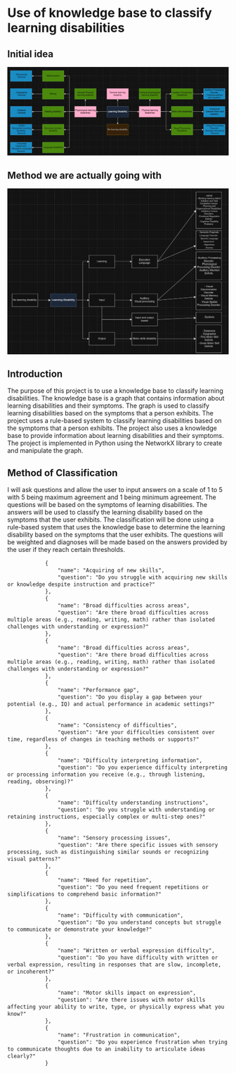 # Use of knowledge base to classify learning disabilities

## Initial idea
![alt text](Images/ClassificationGraph.png)
## Method we are actually going with
![alt text](Images/actual.png)


## Introduction
The purpose of this project is to use a knowledge base to classify learning disabilities. The knowledge base is a graph that contains information about learning disabilities and their symptoms. The graph is used to classify learning disabilities based on the symptoms that a person exhibits. The project uses a rule-based system to classify learning disabilities based on the symptoms that a person exhibits. The project also uses a knowledge base to provide information about learning disabilities and their symptoms. The project is implemented in Python using the NetworkX library to create and manipulate the graph.

## Method of Classification
I will ask questions
and allow the user to input answers on a scale of 1 to 5 with 5 being maximum agreement and 1 being minimum agreement.
The questions will be based on the symptoms of learning disabilities.
The answers will be used to classify the learning disability based on the symptoms that the user exhibits.
The classification will be done
using a rule-based system
that uses the knowledge base to determine the learning disability based on the symptoms that the user exhibits.
The questions will be weighted and diagnoses
will be made based on the answers provided by the user if they reach certain thresholds.

                {
                    "name": "Acquiring of new skills",
                    "question": "Do you struggle with acquiring new skills or knowledge despite instruction and practice?"
                },
                {
                    "name": "Broad difficulties across areas",
                    "question": "Are there broad difficulties across multiple areas (e.g., reading, writing, math) rather than isolated challenges with understanding or expression?"
                },
                {
                    "name": "Broad difficulties across areas",
                    "question": "Are there broad difficulties across multiple areas (e.g., reading, writing, math) rather than isolated challenges with understanding or expression?"
                },
                {
                    "name": "Performance gap",
                    "question": "Do you display a gap between your potential (e.g., IQ) and actual performance in academic settings?"
                },
                {
                    "name": "Consistency of difficulties",
                    "question": "Are your difficulties consistent over time, regardless of changes in teaching methods or supports?"
                },
                {
                    "name": "Difficulty interpreting information",
                    "question": "Do you experience difficulty interpreting or processing information you receive (e.g., through listening, reading, observing)?"
                },
                {
                    "name": "Difficulty understanding instructions",
                    "question": "Do you struggle with understanding or retaining instructions, especially complex or multi-step ones?"
                },
                {
                    "name": "Sensory processing issues",
                    "question": "Are there specific issues with sensory processing, such as distinguishing similar sounds or recognizing visual patterns?"
                },
                {
                    "name": "Need for repetition",
                    "question": "Do you need frequent repetitions or simplifications to comprehend basic information?"
                },
                {
                    "name": "Difficulty with communication",
                    "question": "Do you understand concepts but struggle to communicate or demonstrate your knowledge?"
                },
                {
                    "name": "Written or verbal expression difficulty",
                    "question": "Do you have difficulty with written or verbal expression, resulting in responses that are slow, incomplete, or incoherent?"
                },
                {
                    "name": "Motor skills impact on expression",
                    "question": "Are there issues with motor skills affecting your ability to write, type, or physically express what you know?"
                },
                {
                    "name": "Frustration in communication",
                    "question": "Do you experience frustration when trying to communicate thoughts due to an inability to articulate ideas clearly?"
                }